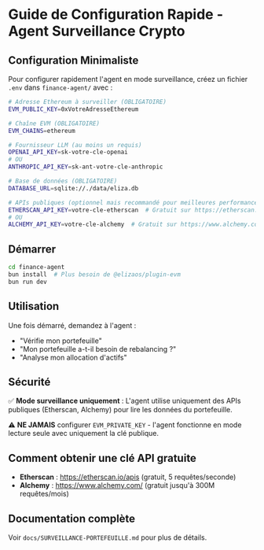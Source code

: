 # Guide de Configuration Rapide - Agent Surveillance Crypto

## Configuration Minimaliste

Pour configurer rapidement l'agent en mode surveillance, créez un fichier `.env` dans `finance-agent/` avec :

```bash
# Adresse Ethereum à surveiller (OBLIGATOIRE)
EVM_PUBLIC_KEY=0xVotreAdresseEthereum

# Chaîne EVM (OBLIGATOIRE)
EVM_CHAINS=ethereum

# Fournisseur LLM (au moins un requis)
OPENAI_API_KEY=sk-votre-cle-openai
# OU
ANTHROPIC_API_KEY=sk-ant-votre-cle-anthropic

# Base de données (OBLIGATOIRE)
DATABASE_URL=sqlite://./data/eliza.db

# APIs publiques (optionnel mais recommandé pour meilleures performances)
ETHERSCAN_API_KEY=votre-cle-etherscan  # Gratuit sur https://etherscan.io/apis
# OU
ALCHEMY_API_KEY=votre-cle-alchemy  # Gratuit sur https://www.alchemy.com/
```

## Démarrer

```bash
cd finance-agent
bun install  # Plus besoin de @elizaos/plugin-evm
bun run dev
```

## Utilisation

Une fois démarré, demandez à l'agent :

- "Vérifie mon portefeuille"
- "Mon portefeuille a-t-il besoin de rebalancing ?"
- "Analyse mon allocation d'actifs"

## Sécurité

✅ **Mode surveillance uniquement** : L'agent utilise uniquement des APIs publiques (Etherscan, Alchemy) pour lire les données du portefeuille.

⚠️ **NE JAMAIS** configurer `EVM_PRIVATE_KEY` - l'agent fonctionne en mode lecture seule avec uniquement la clé publique.

## Comment obtenir une clé API gratuite

- **Etherscan** : https://etherscan.io/apis (gratuit, 5 requêtes/seconde)
- **Alchemy** : https://www.alchemy.com/ (gratuit jusqu'à 300M requêtes/mois)

## Documentation complète

Voir `docs/SURVEILLANCE-PORTEFEUILLE.md` pour plus de détails.

